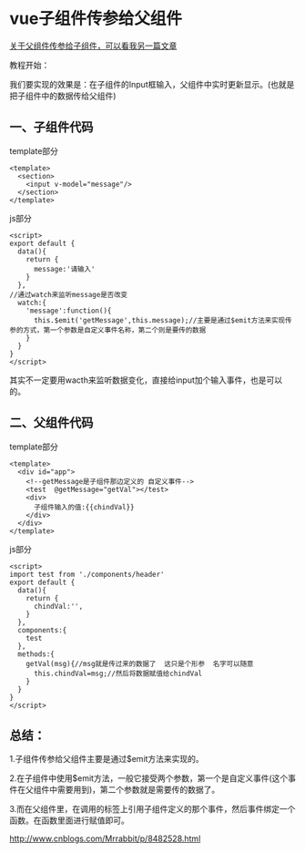 # vue子组件传参给父组件

[关于父组件传参给子组件，可以看我另一篇文章](http://www.cnblogs.com/Mrrabbit/p/8474338.html)

 

教程开始：

我们要实现的效果是：在子组件的Input框输入，父组件中实时更新显示。(也就是把子组件中的数据传给父组件)

## 一、子组件代码

template部分

```
<template>
  <section>
    <input v-model="message"/>
  </section>
</template>
```

js部分

```
<script>
export default {
  data(){
    return {
      message:'请输入'
    }
  },
//通过watch来监听message是否改变
  watch:{
    'message':function(){
      this.$emit('getMessage',this.message);//主要是通过$emit方法来实现传参的方式，第一个参数是自定义事件名称，第二个则是要传的数据
    }
  }
}
</script>
```



其实不一定要用wacth来监听数据变化，直接给input加个输入事件，也是可以的。

 

## 二、父组件代码

template部分



```
<template>
  <div id="app">
    <!--getMessage是子组件那边定义的 自定义事件-->
    <test  @getMessage="getVal"></test>
    <div>
      子组件输入的值:{{chindVal}}
    </div>
  </div>
</template>
```



js部分



```
<script>
import test from './components/header'
export default {
  data(){
    return {
      chindVal:'',
    }
  },
  components:{
    test
  },
  methods:{
    getVal(msg){//msg就是传过来的数据了  这只是个形参  名字可以随意
      this.chindVal=msg;//然后将数据赋值给chindVal
    }
  }
}
</script>
```



 

## 总结：

1.子组件传参给父组件主要是通过$emit方法来实现的。

2.在子组件中使用$emit方法，一般它接受两个参数，第一个是自定义事件(这个事件在父组件中需要用到)，第二个参数就是需要传的数据了。

3.而在父组件里，在调用的标签上引用子组件定义的那个事件，然后事件绑定一个函数。在函数里面进行赋值即可。





http://www.cnblogs.com/Mrrabbit/p/8482528.html